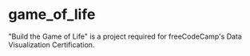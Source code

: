 # game_of_life
"Build the Game of Life" is a project required for freeCodeCamp's Data Visualization Certification.
